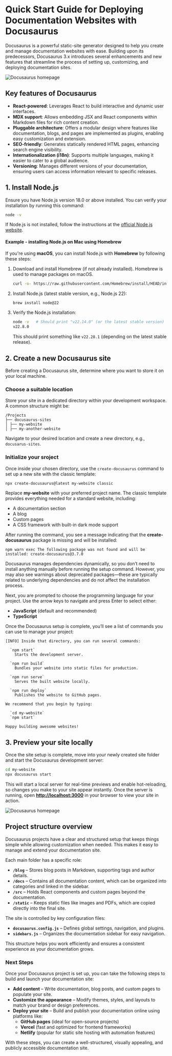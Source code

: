 ﻿
# Quick Start Guide for Deploying Documentation Websites with Docusaurus

Docusaurus is a powerful static-site generator designed to help you create and manage documentation websites with ease. Building upon its predecessors, Docusaurus 3.x introduces several enhancements and new features that streamline the process of setting up, customizing, and deploying documentation sites.

![Docusaurus homepage](images/docusaurus-home-page.png)

## Key features of Docusaurus

-   **React-powered**: Leverages React to build interactive and dynamic user interfaces.
-   **MDX support**: Allows embedding JSX and React components within Markdown files for rich content creation.
-   **Pluggable architecture**: Offers a modular design where features like documentation, blogs, and pages are implemented as plugins, enabling easy customization and extension.
-   **SEO-friendly**: Generates statically rendered HTML pages, enhancing search engine visibility.
-   **Internationalization (i18n)**: Supports multiple languages, making it easier to cater to a global audience.
-   **Versioning**: Manages different versions of your documentation, ensuring users can access information relevant to specific releases.

## **1. Install Node.js**

Ensure you have Node.js version 18.0 or above installed. You can verify your installation by running this command:

```bash
node -v
```

If Node.js is not installed, follow the instructions at the [official Node.js website](https://nodejs.org/).

#### Example - installing Node.js on Mac using Homebrew

If you're using **macOS**, you can install Node.js with **Homebrew** by following these steps:

1.  Download and install Homebrew (if not already installed). Homebrew is used to manage packages on macOS.
    
    ```bash
    curl -o- https://raw.githubusercontent.com/Homebrew/install/HEAD/install.sh | bash
    ```
    
2.  Install Node.js (latest stable version, e.g., Node.js 22):
    
    ```bash
    brew install node@22
    ```
    
3.  Verify the Node.js installation:
    
    ```bash
    node -v   # Should print "v22.14.0" (or the latest stable version)
    v22.8.0
    ```
    This should print something like `v22.28.1` (depending on the latest stable release).

## 2. Create a new Docusaurus site

Before creating a Docusaurus site, determine where you want to store it on your local machine.  

### Choose a suitable location

Store your site in a dedicated directory within your development workspace. A common structure might be:
```
/Projects  
├── docusaurus-sites  
│ ├── my-website  
│ ├── my-another-website
```
Navigate to your desired location and create a new directory, e.g., `docusarus-sites`.

### Initialize your sroject

Once inside your chosen directory, use the `create-docusaurus` command to set up a new site with the classic template:

```bash
npx create-docusaurus@latest my-website classic
```

Replace **my-website** with your preferred project name. The classic template provides everything needed for a standard website, including:

-   A documentation section
-   A blog
-   Custom pages
-   A CSS framework with built-in dark mode support

After running the command, you see a message indicating that the **create-docusaurus** package is missing and will be installed:

```
npm warn exec The following package was not found and will be installed: create-docusaurus@3.7.0
```

Docusaurus manages dependencies dynamically, so you don’t need to install anything manually before running the setup command. However, you may also see warnings about deprecated packages—these are typically related to underlying dependencies and do not affect the installation process.

Next, you are prompted to choose the programming language for your project. Use the arrow keys to navigate and press Enter to select either:

-   **JavaScript** (default and recommended)
-   **TypeScript**

Once the Docusaurus setup is complete, you’ll see a list of commands you can use to manage your project:

```
[INFO] Inside that directory, you can run several commands:

  `npm start`
    Starts the development server.

  `npm run build`
    Bundles your website into static files for production.

  `npm run serve`
    Serves the built website locally.

  `npm run deploy`
    Publishes the website to GitHub pages.

We recommend that you begin by typing:

  `cd my-website`
  `npm start`

Happy building awesome websites!
```

## 3. Preview your site locally

Once the site setup is complete, move into your newly created site folder and start the Docusaurus development server:

```bash
cd my-website
npx docusaurus start
```

This will start a local server for real-time previews  and enable hot-reloading, so changes you make to your site appear instantly. Once the server is running, open **[http://localhost:3000](http://localhost:3000/)** in your browser to view your site in action.

![Docusaurus homepage](images/docusaurus-running-site-locally.png)

## Project structure overview

Docusaurus projects have a clear and structured setup that keeps things simple while allowing customization when needed. This makes it easy to manage and extend your documentation site.

Each main folder has a specific role:

-   **`/blog`** – Stores blog posts in Markdown, supporting tags and author details.
-   **`/docs`** – Contains all documentation content, which can be organized into categories and linked in the sidebar.
-   **`/src`** – Holds React components and custom pages beyond the documentation.
-   **`/static`** – Keeps static files like images and PDFs, which are copied directly into the final site.

The site is controlled by key configuration files:

-   **`docusaurus.config.js`** – Defines global settings, navigation, and plugins.
-   **`sidebars.js`** – Organizes the documentation sidebar for easy navigation.

This structure helps you work efficiently and ensures a consistent experience as your documentation grows.

### Next Steps

Once your Docusaurus project is set up, you can take the following steps to build and launch your documentation site:

-   **Add content** – Write documentation, blog posts, and custom pages to populate your site.
-   **Customize the appearance** – Modify themes, styles, and layouts to match your brand or design preferences.
-   **Deploy your site** – Build and publish your documentation online using platforms like:
    -   **GitHub pages** (ideal for open-source projects)
    -   **Vercel** (fast and optimized for frontend frameworks)
    -   **Netlify** (popular for static site hosting with automation features)

With these steps, you can create a well-structured, visually appealing, and publicly accessible documentation site.
